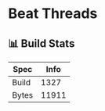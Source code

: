 # Beat Threads

## 📊 Build Stats

| Spec  | Info                |
| ----- | ------------------- |
| Build | <!-- BUILD -->1327     |
| Bytes | <!-- BYTES -->11911 |



